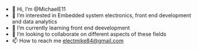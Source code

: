 - 👋 Hi, I’m @MichaelE11
- 👀 I’m interested in Embedded system electronics, front end development and data analytics
- 🌱 I’m currently learning front end deevelopment
- 💞️ I’m looking to collaborate on different aspects of these fields
- 📫 How to reach me electmike84@gmail.com

<!---
MichaelE11/MichaelE11 is a ✨ special ✨ repository because its `README.md` (this file) appears on your GitHub profile.
You can click the Preview link to take a look at your changes.
--->
